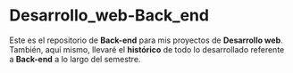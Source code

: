 # Desarrollo_web-Back_end
Este es el repositorio de **Back-end** para mis proyectos de **Desarrollo web**. <br />
También, aquí mismo, llevaré el **histórico** de todo lo desarrollado referente a **Back-end** a lo largo del semestre.
